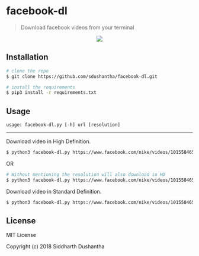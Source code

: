 # facebook-dl
> Download facebook videos from your terminal

<p align="center">
<a href="https://asciinema.org/a/n31XoO37sBA2ayX2TLZiNgbWt">
<img src="https://user-images.githubusercontent.com/27065646/42167369-2f894e5a-7e0e-11e8-9f6e-ab15da00283d.png">
</a>
</p>

## Installation

```bash
# clone the repo
$ git clone https://github.com/sdushantha/facebook-dl.git

# install the requirements
$ pip3 install -r requirements.txt
```

## Usage
```
usage: facebook-dl.py [-h] url [resolution]
```

---
Download video in High Definition.
```bash
$ python3 facebook-dl.py https://www.facebook.com/nike/videos/10155846581253445/ hd
```
OR
```bash
# Without mentioning the resolution will also download in HD
$ python3 facebook-dl.py https://www.facebook.com/nike/videos/10155846581253445/
```
Download video in Standard Definition.
```bash
$ python3 facebook-dl.py https://www.facebook.com/nike/videos/10155846581253445/ sd
```

## License
MIT License

Copyright (c) 2018 Siddharth Dushantha
